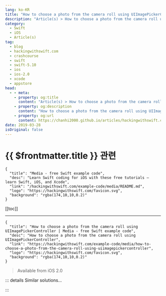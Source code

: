 ```yaml
---
lang: ko-KR
title: "How to choose a photo from the camera roll using UIImagePickerController"
description: "Article(s) > How to choose a photo from the camera roll using UIImagePickerController"
category:
  - Swift
  - iOS
  - Article(s)
tag: 
  - blog
  - hackingwithswift.com
  - crashcourse
  - swift
  - swift-5.10
  - ios
  - ios-2.0
  - xcode
  - appstore
head:
  - - meta:
    - property: og:title
      content: "Article(s) > How to choose a photo from the camera roll using UIImagePickerController"
    - property: og:description
      content: "How to choose a photo from the camera roll using UIImagePickerController"
    - property: og:url
      content: https://chanhi2000.github.io/articles/hackingwithswift.com/example-code/media/how-to-choose-a-photo-from-the-camera-roll-using-uiimagepickercontroller.html
date: 2019-03-28
isOriginal: false
---
```


# {{ $frontmatter.title }} 관련

```component VPCard
{
  "title": "Media - free Swift example code",
  "desc": "Learn Swift coding for iOS with these free tutorials – learn Swift, iOS, and Xcode",
  "link": "/hackingwithswift.com/example-code/media/README.md",
  "logo": "https://hackingwithswift.com/favicon.svg",
  "background": "rgba(174,10,10,0.2)"
}
```

[[toc]]

---

```component VPCard
{
  "title": "How to choose a photo from the camera roll using UIImagePickerController | Media - free Swift example code",
  "desc": "How to choose a photo from the camera roll using UIImagePickerController",
  "link": "https://hackingwithswift.com/example-code/media/how-to-choose-a-photo-from-the-camera-roll-using-uiimagepickercontroller",
  "logo": "https://hackingwithswift.com/favicon.svg",
  "background": "rgba(174,10,10,0.2)"
}
```

> Available from iOS 2.0

<!-- TODO: 작성 -->

<!-- 
The `UIImagePickerController` class is a super-simple way to select and import user photos into your app. As a bonus, it also automatically handles requesting user permission to read the photo library, so all you need to do is be ready to respond when the user selects a photo.

First, make sure your view controller conforms to the `UINavigationControllerDelegate` and `UIImagePickerControllerDelegate` protocols. Next, fill it in with methods to trigger selecting a picture, to handle cancelling, and to handle picture selection.

Here’s a working example to get you started:

```swift
func imagePickerController(_ picker: UIImagePickerController, didFinishPickingMediaWithInfo info: [UIImagePickerController.InfoKey : Any]) {
    var newImage: UIImage

    if let possibleImage = info[.editedImage] as? UIImage {
        newImage = possibleImage
    } else if let possibleImage = info[.originalImage] as? UIImage {
        newImage = possibleImage
    } else {
        return
    }

    // do something interesting here!
    print(newImage.size)

    dismiss(animated: true)
}
```

To use that code in your own project, replace the call to `print()` with something useful – you have the image, now what?

There’s one more thing before you’re done, which is to add a description of *why* you want access – what do you intend to do with your user’s photos? To set this, look for the file Info.plist in the project navigator and select it. This opens a new editor for modifying property list values (“plists”) – app configuration settings.

In the Key column, hover your mouse pointer over any item and you’ll see a + button appear; please click that to insert a new row. A huge list of options will appear – please scroll down and select “Privacy - Photo Library Usage Description”. In the “Value” box for your row, enter “We need to import photos of people”. This is the message Apple will show to the user when photo access is requested.

-->

::: details Similar solutions…

<!--
/example-code/uikit/how-to-take-a-photo-using-the-camera-and-uiimagepickercontroller">How to take a photo using the camera and UIImagePickerController 
/example-code/games/how-to-roll-a-dice-using-gameplaykit-and-gkrandomdistribution">How to roll a dice using GameplayKit and GKRandomDistribution 
/example-code/uikit/how-to-let-users-choose-a-font-with-uifontpickerviewcontroller">How to let users choose a font with UIFontPickerViewController 
/example-code/media/how-to-turn-on-the-camera-flashlight-to-make-a-torch">How to turn on the camera flashlight to make a torch 
/example-code/media/uiimagewritetosavedphotosalbum-how-to-write-to-the-ios-photo-album">UIImageWriteToSavedPhotosAlbum(): how to write to the iOS photo album</a>
-->

:::

